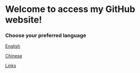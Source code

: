 

# Welcome to access my GitHub website!

### Choose your preferred language

[English](https://yongci.github.io/EN/index.html)

[Chinese](https://yongci.github.io/CN/index.html)






<footer>
<a href="https://yongci.github.io/Links/index.html" _blank="target">Links</a>
</footer>
